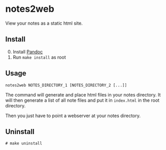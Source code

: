 # notes2web

View your notes as a static html site.

## Install

0. Install [Pandoc](https://pandoc.org/index.html)
1. Run `make install` as root

## Usage

```
notes2web NOTES_DIRECTORY_1 [NOTES_DIRECTORY_2 [...]]
```

The command will generate and place html files in your notes directory.
It will then generate a list of all note files and put it in `index.html` in the
root directory.

Then you just have to point a webserver at your notes directory.

## Uninstall

```
# make uninstall
```
